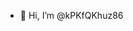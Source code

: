 - 👋 Hi, I’m @kPKfQKhuz86

<!---
kPKfQKhuz86/kPKfQKhuz86 is a ✨ special ✨ repository because its `README.md` (this file) appears on your GitHub profile.
You can click the Preview link to take a look at your changes.
--->
